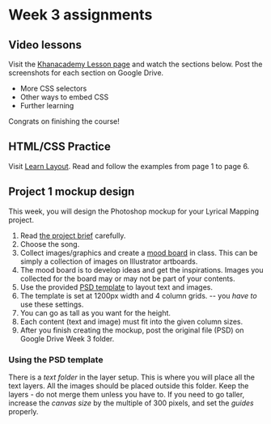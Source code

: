 # Week 3 assignments

## Video lessons
Visit the [Khanacademy Lesson page](https://www.khanacademy.org/computing/computer-programming/html-css) and watch the sections below. Post the screenshots for each section on Google Drive.

  - More CSS selectors
  - Other ways to embed CSS
  - Further learning
  
Congrats on finishing the course!

## HTML/CSS Practice 
Visit [Learn Layout](http://learnlayout.com). Read and follow the examples from page 1 to page 6.  

## Project 1 mockup design
This week, you will design the Photoshop mockup for your Lyrical Mapping project.

1. Read [the project brief](proj-lyrical-mapping.md) carefully.
1. Choose the song.
1. Collect images/graphics and create a [mood board](http://www.onextrapixel.com/2012/02/10/mood-boarding-methods-for-web-designers/) in class. This can be simply a collection of images on Illustrator artboards.
1. The mood board is to develop ideas and get the inspirations. Images you collected for the board may or may not be part of your contents.
1. Use the provided [PSD template](../../files/proj1-psd-mockup-template.psd) to layout text and images.
1. The template is set at 1200px width and 4 column grids. -- you *have to* use these settings.
1. You can go as tall as you want for the height.
1. Each content (text and image) must fit into the given column sizes.
1. After you finish creating the mockup, post the original file (PSD) on Google Drive Week 3 folder.

### Using the PSD template
There is a *text folder* in the layer setup. This is where you will place all the text layers. All the images should be placed outside this folder. Keep the layers - do not merge them unless you have to. If you need to go taller, increase the *canvas size* by the multiple of 300 pixels, and set the *guides* properly.

  
  
